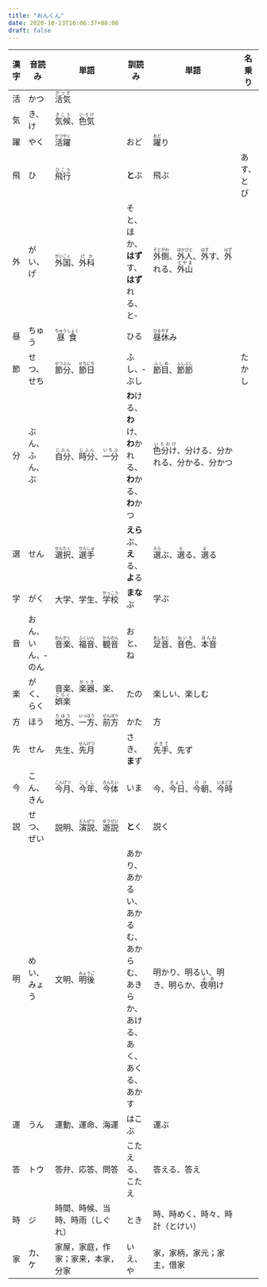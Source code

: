 ```yaml
---
title: "おんくん"
date: 2020-10-23T16:06:37+08:00
draft: false
---
```


漢字|音読み|単語|訓読み|単語|名乗り|単語
-|-|-|-|-|-|-
活|かつ|<ruby>活気<rp>(</rp><rt>かっき</rt><rp>)</rp></ruby>
気|き、け|<ruby>気候<rp>(</rp><rt>きこう</rt><rp>)</rp></ruby>、<ruby>色気<rp>(</rp><rt>いろけ</rt><rp>)</rp></ruby>
躍|やく|<ruby>活躍<rp>(</rp><rt>かつやく</rt><rp>)</rp></ruby>|おど|<ruby>躍<rp>(</rp><rt>おど</rt><rp>)</rp></ruby>り
飛|ひ|<ruby>飛行<rp>(</rp><rt>ひこう</rt><rp>)</rp></ruby>|**と**ぶ|飛ぶ|あす、とび|<ruby>**飛鳥**<rp>(</rp><rt>あすか</rt><rp>)</rp></ruby>
外|がい、げ|<ruby>外国<rp>(</rp><rt>がいこく</rt><rp>)</rp></ruby>、<ruby>外科<rp>(</rp><rt>げか</rt><rp>)</rp></ruby>|そと、ほか、**はず**す、**はず**れる、と‐|<ruby>外側<rp>(</rp><rt>そとがわ</rt><rp>)</rp></ruby>、<ruby>外人<rp>(</rp><rt>ほかびと</rt><rp>)</rp></ruby>、<ruby>外<rp>(</rp><rt>はず</rt><rp>)</rp></ruby>す、<ruby>外<rp>(</rp><rt>はず</rt><rp>)</rp></ruby>れる、<ruby>外山<rp>(</rp><rt>とやま</rt><rp>)</rp></ruby>
昼|ちゅう|<ruby>昼食<rp>(</rp><rt>ちゅうしょく</rt><rp>)</rp></ruby>|ひる|<ruby>昼休<rp>(</rp><rt>ひるやす</rt><rp>)</rp></ruby>み
節|せつ、せち|<ruby>節分<rp>(</rp><rt>せつぶん</rt><rp>)</rp></ruby>、<ruby>節日<rp>(</rp><rt>せちにち</rt><rp>)</rp></ruby>|ふし、‐ぶし|<ruby>節目<rp>(</rp><rt>ふしめ</rt><rp>)</rp></ruby>、<ruby>節節<rp>(</rp><rt>ふしぶし</rt><rp>)</rp></ruby>|たかし|
分|ぶん、ふん、ぶ|<ruby>自分<rp>(</rp><rt>じぶん</rt><rp>)</rp></ruby>、<ruby>時分<rp>(</rp><rt>じふん</rt><rp>)</rp></ruby>、<ruby>一分<rp>(</rp><rt>いちぶ</rt><rp>)</rp></ruby>|**わ**ける、**わ**け、**わ**かれる、**わ**かる、**わ**かつ|<ruby>色分け<rp>(</rp><rt>いろわけ</rt><rp>)</rp></ruby>、分ける、分かれる、分かる、分かつ
選|せん|<ruby>選択<rp>(</rp><rt>せんたく</rt><rp>)</rp></ruby>、<ruby>選手<rp>(</rp><rt>せんしゅ</rt><rp>)</rp></ruby>|**えら**ぶ、**え**る、**よ**る|<ruby>選<rp>(</rp><rt>えら</rt><rp>)</rp></ruby>ぶ、<ruby>選<rp>(</rp><rt>え</rt><rp>)</rp></ruby>る、<ruby>選<rp>(</rp><rt>よ</rt><rp>)</rp></ruby>る
学|がく|大学、学生、<ruby>学校<rp>(</rp><rt>がっこう</rt><rp>)</rp></ruby>|**まな**ぶ|学ぶ
音|おん、いん、‐のん|<ruby>音楽<rp>(</rp><rt>おんがく</rt><rp>)</rp></ruby>、<ruby>福音<rp>(</rp><rt>ふくいん</rt><rp>)</rp></ruby>、<ruby>観音<rp>(</rp><rt>かんのん</rt><rp>)</rp></ruby>|おと、ね|<ruby>足音<rp>(</rp><rt>あしおと</rt><rp>)</rp></ruby>、<ruby>音色<rp>(</rp><rt>ねいろ</rt><rp>)</rp></ruby>、<ruby>本音<rp>(</rp><rt>ほんね</rt><rp>)</rp></ruby>
楽|がく、らく|音楽、<ruby>楽器<rp>(</rp><rt>がっき</rt><rp>)</rp></ruby>、楽、<ruby>娯楽<rp>(</rp><rt>ごらく</rt><rp>)</rp></ruby>|たの|楽しい、楽しむ
方|ほう|<ruby>地方<rp>(</rp><rt>ちほう</rt><rp>)</rp></ruby>、<ruby>一方<rp>(</rp><rt>いっぽう</rt><rp>)</rp></ruby>、<ruby>前方<rp>(</rp><rt>ぜんぽう</rt><rp>)</rp></ruby>|かた|方
先|せん|先生、<ruby>先月<rp>(</rp><rt>せんげつ</rt><rp>)</rp></ruby>|さき、**ま**ず|<ruby>先手<rp>(</rp><rt>さきて</rt><rp>)</rp></ruby>、先ず
今|こん、きん|<ruby>今月<rp>(</rp><rt>こんげつ</rt><rp>)</rp></ruby>、<ruby>今年<rp>(</rp><rt>ことし</rt><rp>)</rp></ruby>、<ruby>今体<rp>(</rp><rt>きんたい</rt><rp>)</rp></ruby>|いま|今、<ruby>今日<rp>(</rp><rt>きょう</rt><rp>)</rp></ruby>、<ruby>今朝<rp>(</rp><rt>けさ</rt><rp>)</rp></ruby>、<ruby>今時<rp>(</rp><rt>いまどき</rt><rp>)</rp></ruby>
説|せつ、ぜい|説明、<ruby>演説<rp>(</rp><rt>えんぜつ</rt><rp>)</rp></ruby>、<ruby>遊説<rp>(</rp><rt>ゆうぜい</rt><rp>)</rp></ruby>|**と**く|説く
明|めい、みょう|文明、<ruby>明後<rp>(</rp><rt>みょうご</rt><rp>)</rp></ruby>|あかり、あかるい、あかるむ、あからむ、あきらか、あける、あく、あくる、あかす|明かり、明るい、明き、明らか、<ruby>夜明<rp>(</rp><rt>よあ</rt><rp>)</rp></ruby>け
運|うん|運動、運命、海運|はこぶ|運ぶ
答|トウ|答弁、応答、問答|こたえる、こたえ|答える、答え
時|ジ|時間、時候、当時、時雨（しぐれ）|とき|時、時めく、時々、時計（とけい）
家|カ、ケ|家屋，家庭，作家；家来，本家，分家|いえ、や|家，家柄，家元；家主，借家
